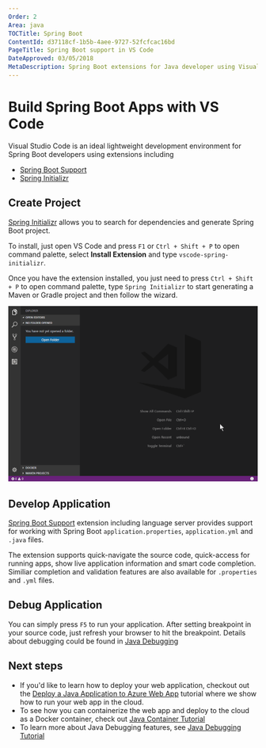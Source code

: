 ```yaml
---
Order: 2
Area: java
TOCTitle: Spring Boot
ContentId: d37118cf-1b5b-4aee-9727-52fcfcac16bd
PageTitle: Spring Boot support in VS Code
DateApproved: 03/05/2018
MetaDescription: Spring Boot extensions for Java developer using Visual Studio Code editor.
---
```

# Build Spring Boot Apps with VS Code

Visual Studio Code is an ideal lightweight development environment for Spring Boot developers using extensions including
* [Spring Boot Support](https://marketplace.visualstudio.com/items?itemName=Pivotal.vscode-spring-boot)
* [Spring Initializr](https://marketplace.visualstudio.com/items?itemName=vscjava.vscode-spring-initializr)

## Create Project
[Spring Initializr](https://marketplace.visualstudio.com/items?itemName=vscjava.vscode-spring-initializr) allows you to search for dependencies and generate Spring Boot project.

To install, just open VS Code and press `F1` or `Ctrl + Shift + P` to open command palette, select **Install Extension** and type `vscode-spring-initializr`.

Once you have the extension installed, you just need to press `Ctrl + Shift + P` to open command palette, type `Spring Initializr` to start generating a Maven or Gradle project and then follow the wizard.

![Spring Initializr](images/java-spring-boot/spring-initializr.gif)

## Develop Application
[Spring Boot Support](https://marketplace.visualstudio.com/items?itemName=Pivotal.vscode-spring-boot) extension including language server provides support for working with Spring Boot `application.properties`, `application.yml` and `.java` files.

The extension supports quick-navigate the source code, quick-access for running apps, show live application information and smart code completion. Similiar completion and validation features are also available for `.properties` and `.yml` files.

## Debug Application
You can simply press `F5` to run your application. After setting breakpoint in your source code, just refresh your browser to hit the breakpoint. Details about debugging could be found in [Java Debugging](/docs/java/java-debugging.md)

## Next steps

* If you'd like to learn how to deploy your web application, checkout out the [Deploy a Java Application to Azure Web App](/docs/java/java-webapp.md) tutorial where we show how to run your web app in the cloud.
* To see how you can containerize the web app and deploy to the cloud as a Docker container, check out [Java Container Tutorial](/docs/java/java-container.md)
* To learn more about Java Debugging features, see [Java Debugging Tutorial](/docs/java/java-debugging.md)
